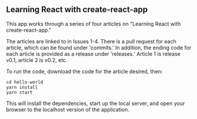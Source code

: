 ## Learning React with create-react-app

This app works through a series of four articles on "Learning React with create-react-app."

The articles are linked to in Issues 1-4. There is a pull request for each article, which can be found under 'commits.' In addition, the ending code for each article is provided as a release under 'releases.' Article 1 is release v0.1, article 2 is v0.2, etc.

To run the code, download the code for the article desired, then:

    cd hello-world
    yarn install
    yarn start

This will install the dependencies, start up the local server, and open your browser to the localhost version of the application.